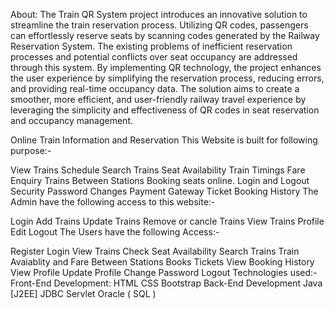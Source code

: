 About:
The Train QR System project introduces an innovative solution to streamline the train reservation process. Utilizing QR codes, passengers can effortlessly reserve seats by scanning codes generated by the Railway Reservation System. The existing problems of inefficient reservation processes and potential conflicts over seat occupancy are addressed through this system. By implementing QR technology, the project enhances the user experience by simplifying the reservation process, reducing errors, and providing real-time occupancy data. The solution aims to create a smoother, more efficient, and user-friendly railway travel experience by leveraging the simplicity and effectiveness of QR codes in seat reservation and occupancy management.

Online Train Information and Reservation
This Website is built for following purpose:-

View Trains Schedule
Search Trains
Seat Availability
Train Timings
Fare Enquiry
Trains Between Stations
Booking seats online.
Login and Logout Security
Password Changes
Payment Gateway
Ticket Booking History
The Admin have the following access to this website:-

Login
Add Trains
Update Trains
Remove or cancle Trains
View Trains
Profile Edit
Logout
The Users have the following Access:-

Register
Login
View Trains
Check Seat Availability
Search Trains
Train Avaiablity and Fare Between Stations
Books Tickets
View Booking History
View Profile
Update Profile
Change Password
Logout
Technologies used:-
Front-End Development:
HTML
CSS
Bootstrap
Back-End Development
Java [J2EE]
JDBC
Servlet
Oracle ( SQL )
